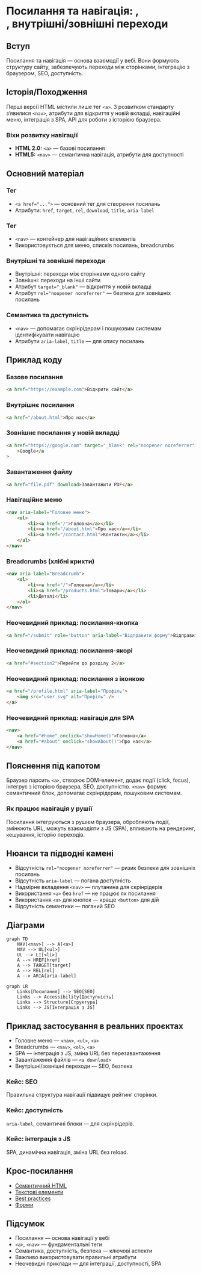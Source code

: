 # Посилання та навігація: <a>, <nav>, внутрішні/зовнішні переходи

## Вступ

Посилання та навігація — основа взаємодії у вебі. Вони формують структуру сайту, забезпечують переходи між сторінками, інтеграцію з браузером, SEO, доступність.

## Історія/Походження

Перші версії HTML містили лише тег `<a>`. З розвитком стандарту з’явилися `<nav>`, атрибути для відкриття у новій вкладці, навігаційні меню, інтеграція з SPA, API для роботи з історією браузера.

### Віхи розвитку навігації

-   **HTML 2.0:** `<a>` — базові посилання
-   **HTML5:** `<nav>` — семантична навігація, атрибути для доступності

## Основний матеріал

### Тег <a>

-   `<a href="...">` — основний тег для створення посилань
-   Атрибути: `href`, `target`, `rel`, `download`, `title`, `aria-label`

### Тег <nav>

-   `<nav>` — контейнер для навігаційних елементів
-   Використовується для меню, списків посилань, breadcrumbs

### Внутрішні та зовнішні переходи

-   Внутрішні: переходи між сторінками одного сайту
-   Зовнішні: переходи на інші сайти
-   Атрибут `target="_blank"` — відкриття у новій вкладці
-   Атрибут `rel="noopener noreferrer"` — безпека для зовнішніх посилань

### Семантика та доступність

-   `<nav>` — допомагає скрінрідерам і пошуковим системам ідентифікувати навігацію
-   Атрибути `aria-label`, `title` — для опису посилань

## Приклад коду

### Базове посилання

```html
<a href="https://example.com">Відкрити сайт</a>
```

### Внутрішнє посилання

```html
<a href="/about.html">Про нас</a>
```

### Зовнішнє посилання у новій вкладці

```html
<a href="https://google.com" target="_blank" rel="noopener noreferrer"
    >Google</a
>
```

### Завантаження файлу

```html
<a href="file.pdf" download>Завантажити PDF</a>
```

### Навігаційне меню

```html
<nav aria-label="Головне меню">
    <ul>
        <li><a href="/">Головна</a></li>
        <li><a href="/about.html">Про нас</a></li>
        <li><a href="/contact.html">Контакти</a></li>
    </ul>
</nav>
```

### Breadcrumbs (хлібні крихти)

```html
<nav aria-label="Breadcrumb">
    <ol>
        <li><a href="/">Головна</a></li>
        <li><a href="/products.html">Товари</a></li>
        <li>Деталі</li>
    </ol>
</nav>
```

### Неочевидний приклад: посилання-кнопка

```html
<a href="/submit" role="button" aria-label="Відправити форму">Відправити</a>
```

### Неочевидний приклад: посилання-якорі

```html
<a href="#section2">Перейти до розділу 2</a>
```

### Неочевидний приклад: посилання з іконкою

```html
<a href="/profile.html" aria-label="Профіль">
    <img src="user.svg" alt="Профіль" />
</a>
```

### Неочевидний приклад: навігація для SPA

```html
<nav>
    <a href="#home" onclick="showHome()">Головна</a>
    <a href="#about" onclick="showAbout()">Про нас</a>
</nav>
```

## Пояснення під капотом

Браузер парсить `<a>`, створює DOM-елемент, додає події (click, focus), інтегрує з історією браузера, SEO, доступністю. `<nav>` формує семантичний блок, допомагає скрінрідерам, пошуковим системам.

### Як працює навігація у рушії

Посилання інтегруються з рушієм браузера, обробляють події, змінюють URL, можуть взаємодіяти з JS (SPA), впливають на рендеринг, кешування, історію переходів.

## Нюанси та підводні камені

-   Відсутність `rel="noopener noreferrer"` — ризик безпеки для зовнішніх посилань
-   Відсутність `aria-label` — погана доступність
-   Надмірне вкладення `<nav>` — плутанина для скрінрідерів
-   Використання `<a>` без `href` — не працює як посилання
-   Використання `<a>` для кнопок — краще `<button>` для дій
-   Відсутність семантики — поганий SEO

## Діаграми

```mermaid
graph TD
    NAV[<nav>] --> A[<a>]
    NAV --> UL[<ul>]
    UL --> LI[<li>]
    A --> HREF[href]
    A --> TARGET[target]
    A --> REL[rel]
    A --> ARIA[aria-label]
```

```mermaid
graph LR
    Links[Посилання] --> SEO[SEO]
    Links --> Accessibility[Доступність]
    Links --> Structure[Структура]
    Links --> JS[Інтеграція з JS]
```

## Приклад застосування в реальних проєктах

-   Головне меню — `<nav>`, `<ul>`, `<a>`
-   Breadcrumbs — `<nav>`, `<ol>`, `<a>`
-   SPA — інтеграція з JS, зміна URL без перезавантаження
-   Завантаження файлів — `<a download>`
-   Внутрішні/зовнішні переходи — SEO, безпека

### Кейс: SEO

Правильна структура навігації підвищує рейтинг сторінки.

### Кейс: доступність

`aria-label`, семантичні блоки — для скрінрідерів.

### Кейс: інтеграція з JS

SPA, динамічна навігація, зміна URL без reload.

## Крос-посилання

-   [Семантичний HTML](./03-semantic-tags.md)
-   [Текстові елементи](./04-text.md)
-   [Best practices](./10-best-practices.md)
-   [Форми](./06-forms.md)

## Підсумок

-   Посилання — основа навігації у вебі
-   `<a>`, `<nav>` — фундаментальні теги
-   Семантика, доступність, безпека — ключові аспекти
-   Важливо використовувати правильні атрибути
-   Неочевидні приклади — для інтеграції, доступності, SPA

